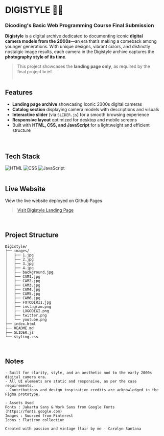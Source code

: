 # DIGISTYLE 📸💗
### Dicoding's Basic Web Programming Course Final Submission

**Digistyle** is a digital archive dedicated to documenting iconic **digital camera models from the 2000s**—an era that’s making a comeback among younger generations. With unique designs, vibrant colors, and distinctly nostalgic image results, each camera in the Digistyle archive captures the **photography style of its time**.
> This project showcases the **landing page only**, as required by the final project brief
<br><br>

## Features
- **Landing page archive** showcasing iconic 2000s digital cameras  
- **Catalog section** displaying camera models with descriptions and visuals  
- **Interactive slider** (via `SLIDER.js`) for a smooth browsing experience  
- **Responsive layout** optimized for desktop and mobile screens  
- Built with **HTML, CSS, and JavaScript** for a lightweight and efficient structure  
<br><br>

## Tech Stack
![HTML](https://img.shields.io/badge/HTML-%23E34F26.svg?logo=html5&logoColor=white)
![CSS](https://img.shields.io/badge/CSS-1572B6?logo=css3&logoColor=fff)
![JavaScript](https://img.shields.io/badge/JavaScript-F7DF1E?logo=javascript&logoColor=000)
<br><br>

## Live Website
View the live website deployed on Github Pages
> [Visit Digistyle Landing Page](https://olynsn15.github.io/Digistyle/)
<br>

## Project Structure
```
Digistyle/
├── images/
│   ├── 1.jpg
│   ├── 2.jpg
│   ├── 3.jpg
│   ├── 4.jpg
│   ├── background.jpg
│   ├── CAM1.jpg
│   ├── CAM2.jpg
│   ├── CAM3.jpg
│   ├── CAM4.jpg
│   ├── CAM5.jpg
│   ├── CAM6.jpg
│   ├── FOTODIRI1.jpg
│   ├── instagram.png
│   ├── LOGODIGI.png
│   ├── twitter.png
│   └── youtube.png
├── index.html
├── README.md
├── SLIDER.js
└── styling.css
```
<br>

## Notes
```
- Built for clarity, style, and an aesthetic nod to the early 2000s digital camera era.  
- All UI elements are static and responsive, as per the case requirements.  
- Contributions and design inspiration credits are acknowledged in the Figma prototype.

- Assets Used
Fonts : Jakarta Sans & Work Sans from Google Fonts (https://fonts.google.com)  
Images : Sourced from Pinterest  
Icons : Flaticon collection

Created with passion and vintage flair by me - Carolyn Santana
```
<br><br>

